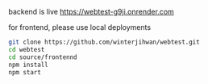 backend is live
https://webtest-g9ji.onrender.com

for frontend, please use local deployments

```bash
git clone https://github.com/winterjihwan/webtest.git
cd webtest
cd source/frontennd
npm install
npm start
```
